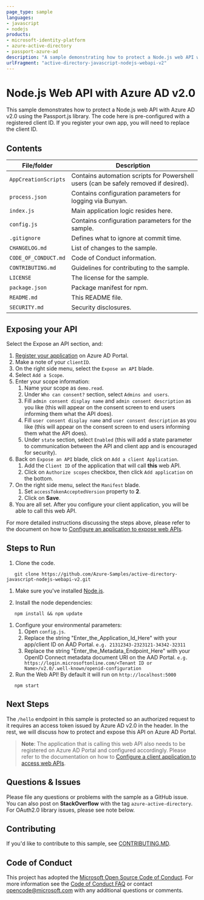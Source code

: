 ```yaml
---
page_type: sample
languages:
- javascript
- nodejs
products:
- microsoft-identity-platform
- azure-active-directory
- passport-azure-ad
description: "A sample demonstrating how to protect a Node.js web API with Azure AD v2.0 using the Passport.js library."
urlFragment: "active-directory-javascript-nodejs-webapi-v2"
---
```


# Node.js Web API with Azure AD v2.0

This sample demonstrates how to protect a Node.js web API with Azure AD v2.0 using the Passport.js library. The code here is pre-configured with a registered client ID. If you register your own app, you will need to replace the client ID.

## Contents

| File/folder       | Description                                |
|-------------------|--------------------------------------------|
| `AppCreationScripts`   | Contains automation scripts for Powershell users (can be safely removed if desired).|
| `process.json`   | Contains configuration parameters for logging via Bunyan.  |
| `index.js`   | Main application logic resides here.                     |
| `config.js`   | Contains configuration parameters for the sample. |
| `.gitignore`      | Defines what to ignore at commit time.      |
| `CHANGELOG.md`    | List of changes to the sample.             |
| `CODE_OF_CONDUCT.md` | Code of Conduct information.            |
| `CONTRIBUTING.md` | Guidelines for contributing to the sample. |
| `LICENSE`         | The license for the sample.                |
| `package.json`    | Package manifest for npm.                   |
| `README.md`       | This README file.                          |
| `SECURITY.md`     | Security disclosures.                      |

## Exposing your API

Select the Expose an API section, and:

1. [Register your application](https://docs.microsoft.com/azure/active-directory/develop/quickstart-register-app) on Azure AD Portal.
2. Make a note of your `clientID`.
3. On the right side menu, select the `Expose an API` blade.
4. Select `Add a Scope`.
5. Enter your scope information:
   1. Name your scope as `demo.read`.
   2. Under `Who can consent?` section, select `Admins and users`.
   3. Fill `admin consent display name` and `admin consent description` as you like (this will appear on the consent screen to end users informing them what the API does).
   4. Fill `user consent display name` and `user consent description` as you like (this will appear on the consent screen to end users informing them what the API does).
   5. Under `state` section, select `Enabled` (this will add a state parameter to communication between the API and client app and is encouraged for security).
6. Back on `Expose an API` blade, click on `Add a client Application`.
   1. Add the `Client ID` of the application that will call **this** web API.
   2. Click on `Authorize scopes` checkbox, then click `Add application` on the bottom.
7. On the right side menu, select the `Manifest` blade.
   1. Set `accessTokenAcceptedVersion` property to **2**.
   2. Click on **Save**.
8. You are all set. After you configure your client application, you will be able to call this web API.

For more detailed instructions discussing the steps above, please refer to the document on how to [Configure an application to expose web APIs](https://docs.microsoft.com/azure/active-directory/develop/quickstart-configure-app-expose-web-apis).

## Steps to Run

1. Clone the code.

```console
   git clone https://github.com/Azure-Samples/active-directory-javascript-nodejs-webapi-v2.git
```

1. Make sure you've installed [Node.js](https://nodejs.org/en/download/).

1. Install the node dependencies:

```console
   npm install && npm update
```

1. Configure your environmental parameters:
   1. Open `config.js`.
   2. Replace the string "Enter_the_Application_Id_Here" with your app/client ID on AAD Portal. `e.g. 21312343-2323121-34342-32311`
   3. Replace the string "Enter_the_Metadata_Endpoint_Here" with your OpenID Connect metadata document URI on the AAD Portal. `e.g. https://login.microsoftonline.com/<Tenant ID or Name>/v2.0/.well-known/openid-configuration`
2. Run the Web API! By default it will run on `http://localhost:5000`

```console
   npm start
```

## Next Steps

The `/hello` endpoint in this sample is protected so an authorized request to it requires an access token issued by Azure AD v2.0 in the header. In the rest, we will discuss how to protect and expose this API on Azure AD Portal.

> **Note**: The application that is calling this web API also needs to be registered on Azure AD Portal and configured accordingly. Please refer to the documentation on how to [Configure a client application to access web APIs](https://docs.microsoft.com/azure/active-directory/develop/quickstart-configure-app-access-web-apis).

## Questions & Issues

Please file any questions or problems with the sample as a GitHub issue.  You can also post on **StackOverflow** with the tag `azure-active-directory`. For OAuth2.0 library issues, please see note below.

## Contributing

If you'd like to contribute to this sample, see [CONTRIBUTING.MD](./CONTRIBUTING.md).

## Code of Conduct

This project has adopted the [Microsoft Open Source Code of Conduct](https://opensource.microsoft.com/codeofconduct/).
For more information see the [Code of Conduct FAQ](https://opensource.microsoft.com/codeofconduct/faq/) or
contact [opencode@microsoft.com](mailto:opencode@microsoft.com) with any additional questions or comments.
